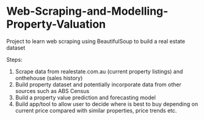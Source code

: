 # Web-Scraping-and-Modelling-Property-Valuation
Project to learn web scraping using BeautifulSoup to build a real estate dataset

Steps:
1. Scrape data from realestate.com.au (current property listings) and onthehouse (sales history)
2. Build property dataset and potentially incorporate data from other sources such as ABS Census
3. Build a property value prediction and forecasting model
4. Build app/tool to allow user to decide where is best to buy depending on current price compared with similar properties, price trends etc.
